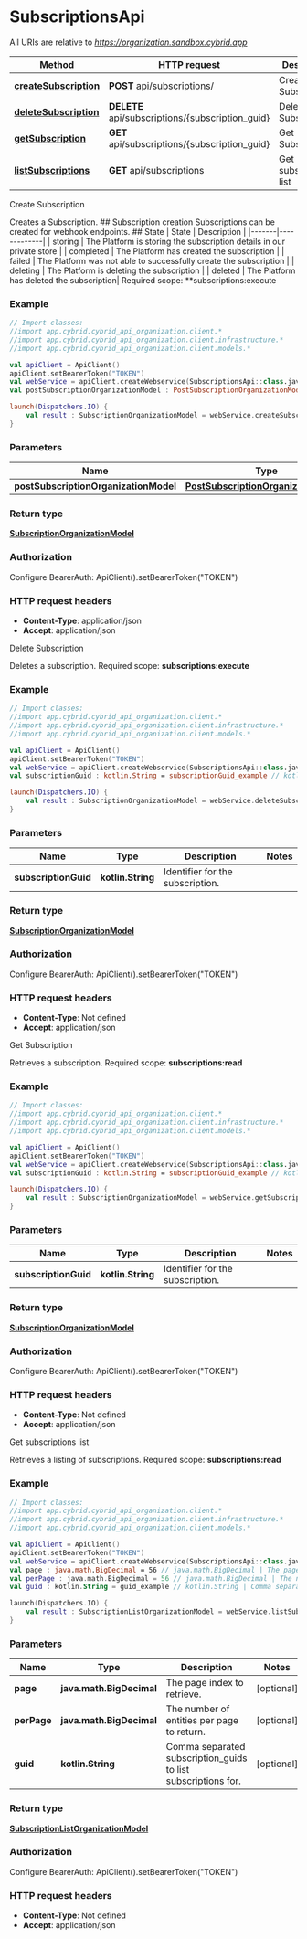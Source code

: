 # SubscriptionsApi

All URIs are relative to *https://organization.sandbox.cybrid.app*

Method | HTTP request | Description
------------- | ------------- | -------------
[**createSubscription**](SubscriptionsApi.md#createSubscription) | **POST** api/subscriptions/ | Create Subscription
[**deleteSubscription**](SubscriptionsApi.md#deleteSubscription) | **DELETE** api/subscriptions/{subscription_guid} | Delete Subscription
[**getSubscription**](SubscriptionsApi.md#getSubscription) | **GET** api/subscriptions/{subscription_guid} | Get Subscription 
[**listSubscriptions**](SubscriptionsApi.md#listSubscriptions) | **GET** api/subscriptions | Get subscriptions list



Create Subscription

Creates a Subscription.  ## Subscription creation  Subscriptions can be created for webhook endpoints.  ## State  | State | Description | |-------|-------------| | storing | The Platform is storing the subscription details in our private store | | completed | The Platform has created the subscription | | failed | The Platform was not able to successfully create the subscription | | deleting | The Platform is deleting the subscription | | deleted | The Platform has deleted the subscription|    Required scope: **subscriptions:execute

### Example
```kotlin
// Import classes:
//import app.cybrid.cybrid_api_organization.client.*
//import app.cybrid.cybrid_api_organization.client.infrastructure.*
//import app.cybrid.cybrid_api_organization.client.models.*

val apiClient = ApiClient()
apiClient.setBearerToken("TOKEN")
val webService = apiClient.createWebservice(SubscriptionsApi::class.java)
val postSubscriptionOrganizationModel : PostSubscriptionOrganizationModel =  // PostSubscriptionOrganizationModel | 

launch(Dispatchers.IO) {
    val result : SubscriptionOrganizationModel = webService.createSubscription(postSubscriptionOrganizationModel)
}
```

### Parameters

Name | Type | Description  | Notes
------------- | ------------- | ------------- | -------------
 **postSubscriptionOrganizationModel** | [**PostSubscriptionOrganizationModel**](PostSubscriptionOrganizationModel.md)|  |

### Return type

[**SubscriptionOrganizationModel**](SubscriptionOrganizationModel.md)

### Authorization


Configure BearerAuth:
    ApiClient().setBearerToken("TOKEN")

### HTTP request headers

 - **Content-Type**: application/json
 - **Accept**: application/json


Delete Subscription

Deletes a subscription.  Required scope: **subscriptions:execute**

### Example
```kotlin
// Import classes:
//import app.cybrid.cybrid_api_organization.client.*
//import app.cybrid.cybrid_api_organization.client.infrastructure.*
//import app.cybrid.cybrid_api_organization.client.models.*

val apiClient = ApiClient()
apiClient.setBearerToken("TOKEN")
val webService = apiClient.createWebservice(SubscriptionsApi::class.java)
val subscriptionGuid : kotlin.String = subscriptionGuid_example // kotlin.String | Identifier for the subscription.

launch(Dispatchers.IO) {
    val result : SubscriptionOrganizationModel = webService.deleteSubscription(subscriptionGuid)
}
```

### Parameters

Name | Type | Description  | Notes
------------- | ------------- | ------------- | -------------
 **subscriptionGuid** | **kotlin.String**| Identifier for the subscription. |

### Return type

[**SubscriptionOrganizationModel**](SubscriptionOrganizationModel.md)

### Authorization


Configure BearerAuth:
    ApiClient().setBearerToken("TOKEN")

### HTTP request headers

 - **Content-Type**: Not defined
 - **Accept**: application/json


Get Subscription 

Retrieves a subscription.  Required scope: **subscriptions:read**

### Example
```kotlin
// Import classes:
//import app.cybrid.cybrid_api_organization.client.*
//import app.cybrid.cybrid_api_organization.client.infrastructure.*
//import app.cybrid.cybrid_api_organization.client.models.*

val apiClient = ApiClient()
apiClient.setBearerToken("TOKEN")
val webService = apiClient.createWebservice(SubscriptionsApi::class.java)
val subscriptionGuid : kotlin.String = subscriptionGuid_example // kotlin.String | Identifier for the subscription.

launch(Dispatchers.IO) {
    val result : SubscriptionOrganizationModel = webService.getSubscription(subscriptionGuid)
}
```

### Parameters

Name | Type | Description  | Notes
------------- | ------------- | ------------- | -------------
 **subscriptionGuid** | **kotlin.String**| Identifier for the subscription. |

### Return type

[**SubscriptionOrganizationModel**](SubscriptionOrganizationModel.md)

### Authorization


Configure BearerAuth:
    ApiClient().setBearerToken("TOKEN")

### HTTP request headers

 - **Content-Type**: Not defined
 - **Accept**: application/json


Get subscriptions list

Retrieves a listing of subscriptions.  Required scope: **subscriptions:read**

### Example
```kotlin
// Import classes:
//import app.cybrid.cybrid_api_organization.client.*
//import app.cybrid.cybrid_api_organization.client.infrastructure.*
//import app.cybrid.cybrid_api_organization.client.models.*

val apiClient = ApiClient()
apiClient.setBearerToken("TOKEN")
val webService = apiClient.createWebservice(SubscriptionsApi::class.java)
val page : java.math.BigDecimal = 56 // java.math.BigDecimal | The page index to retrieve.
val perPage : java.math.BigDecimal = 56 // java.math.BigDecimal | The number of entities per page to return.
val guid : kotlin.String = guid_example // kotlin.String | Comma separated subscription_guids to list subscriptions for.

launch(Dispatchers.IO) {
    val result : SubscriptionListOrganizationModel = webService.listSubscriptions(page, perPage, guid)
}
```

### Parameters

Name | Type | Description  | Notes
------------- | ------------- | ------------- | -------------
 **page** | **java.math.BigDecimal**| The page index to retrieve. | [optional]
 **perPage** | **java.math.BigDecimal**| The number of entities per page to return. | [optional]
 **guid** | **kotlin.String**| Comma separated subscription_guids to list subscriptions for. | [optional]

### Return type

[**SubscriptionListOrganizationModel**](SubscriptionListOrganizationModel.md)

### Authorization


Configure BearerAuth:
    ApiClient().setBearerToken("TOKEN")

### HTTP request headers

 - **Content-Type**: Not defined
 - **Accept**: application/json

